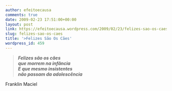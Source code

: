 ```yaml
---
author: efeitoecausa
comments: true
date: 2009-02-23 17:51:00+00:00
layout: post
link: https://efeitoecausa.wordpress.com/2009/02/23/felizes-sao-os-caes/
slug: felizes-sao-os-caes
title: '>Felizes São Os Cães'
wordpress_id: 459
---
```


>**_Felizes são os cães_**  
**_que morrem na infância_**  
**_E que mesmo insistentes_**  
**_não passam da adolescência_**  
  
Franklin Maciel
